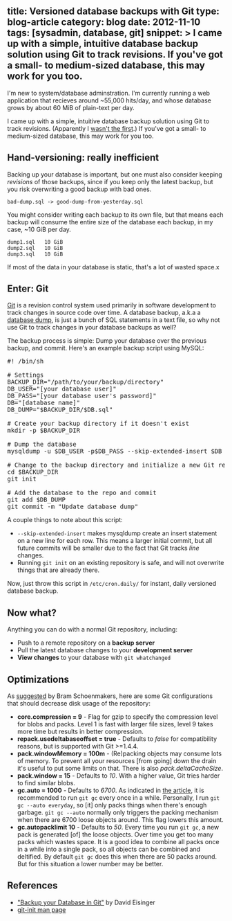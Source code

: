 title: Versioned database backups with Git
type: blog-article
category: blog
date: 2012-11-10
tags: [sysadmin, database, git]
snippet: >
    I came up with a simple, intuitive database backup solution using Git to
    track revisions. If you've got a small- to medium-sized database, this
    may work for you too.
---

I'm new to system/database adminstration. I'm currently running a web
application that recieves around ~55,000 hits/day, and whose database grows by
about 60 MiB of plain-text per day.

I came up with a simple, intuitive database backup solution using Git to track
revisions. (Apparently I [wasn't the first][ref-article].) If you've got a
small- to medium-sized database, this may work for you too.


Hand-versioning: really inefficient
-----------------------------------

Backing up your database is important, but one must also consider keeping
*revisions* of those backups, since if you keep only the latest backup, but you
risk overwriting a good backup with bad ones.

    bad-dump.sql -> good-dump-from-yesterday.sql

You might consider writing each backup to its own file, but that means each
backup will consume the entire size of the database each backup, in my case,
~10 GiB per day.

    dump1.sql   10 GiB
    dump2.sql   10 GiB
    dump3.sql   10 GiB

If most of the data in your database is static, that's a lot of wasted space.x


Enter: Git
----------

[Git][] is a revision control system used primarily in software development to
track changes in source code over time. A database backup, a.k.a a [database
dump][db-dump], is just a bunch of SQL statements in a text file, so why not
use Git to track changes in your database backups as well?

[git]:http://en.wikipedia.org/wiki/Git_(software)
[db-dump]:http://en.wikipedia.org/wiki/Database_dump

The backup process is simple: Dump your database over the previous backup, and
commit. Here's an example backup script using MySQL:

<pre class='prettyprint'>
#! /bin/sh

# Settings
BACKUP_DIR="/path/to/your/backup/directory"
DB_USER="[your database user]"
DB_PASS="[your database user's password]"
DB="[database name]"
DB_DUMP="$BACKUP_DIR/$DB.sql"

# Create your backup directory if it doesn't exist
mkdir -p $BACKUP_DIR

# Dump the database
mysqldump -u $DB_USER -p$DB_PASS --skip-extended-insert $DB &gt; $DB_DUMP

# Change to the backup directory and initialize a new Git repo if necessary
cd $BACKUP_DIR
git init

# Add the database to the repo and commit
git add $DB_DUMP
git commit -m "Update database dump"
</pre>

A couple things to note about this script:

- `--skip-extended-insert` makes mysqldump create an insert statement on a new
  line for each row. This means a larger initial commit, but all future commits
  will be smaller due to the fact that Git tracks *line* changes.
- Running `git init` on an existing repository is safe, and will not overwrite
  things that are already there.

[man-git-init]:http://linux.die.net/man/1/git-init

Now, just throw this script in `/etc/cron.daily/` for instant, daily versioned
database backup.

Now what?
---------

Anything you can do with a normal Git repository, including:

- Push to a remote repository on a **backup server**
- Pull the latest database changes to your **development server**
- **View changes** to your database with `git whatchanged`

Optimizations
-------------

As [suggested](http://viget.com/extend/backup-your-database-in-git#comment-400539436)
by Bram Schoenmakers, here are some Git configurations that should decrease
disk usage of the repository:

>
- **core.compression = 9** - Flag for gzip to specify the compression level for
  blobs and packs. Level 1 is fast with larger file sizes, level 9 takes more
  time but results in better compression.
- **repack.usedeltabaseoffset = true** - Defaults to *false* for compatibility
  reasons, but is supported with Git >=1.4.4.
- **pack.windowMemory = 100m** - (Re)packing objects may consume lots of
  memory. To prevent all your resources [from going] down the drain it's useful
  to put some limits on that. There is also *pack.deltaCacheSize*.
- **pack.window = 15** - Defaults to *10*. With a higher value, Git tries
  harder to find similar blobs.
- **gc.auto = 1000** - Defaults to *6700*. As indicated in
  [the article][ref-article], it is recommended to run `git gc` every once in a
  while. Personally, I run `git gc --auto everyday`, so [it] only packs things
  when there's enough garbage. `git gc --auto` normally only triggers the
  packing mechanism when there are 6700 loose objects around. This flag lowers
  this amount.
- **gc.autopacklimit 10** - Defaults to *50*. Every time you run `git gc`, a
  new pack is generated [of] the loose objects. Over time you get too many
  packs which wastes space. It is a good idea to combine all packs once in a
  while into a single pack, so all objects can be combined and deltified. By
  default `git gc` does this when there are 50 packs around. But for this
  situation a lower number may be better.

References
----------

- ["Backup your Database in Git"][ref-article]
   by David Eisinger
- [git-init man page](http://linux.die.net/man/1/git-init)

[ref-article]:http://viget.com/extend/backup-your-database-in-git
